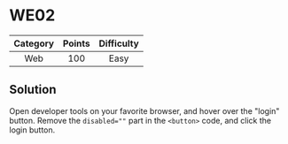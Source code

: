 # WE02

| Category | Points | Difficulty |
| :------: | :----: | :--------: |
| Web | 100 | Easy |

## Solution

Open developer tools on your favorite browser, and hover over the "login" button. Remove the `disabled=""` part in the `<button>` code, and click the login button.
